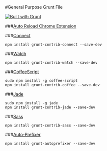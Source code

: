 #General Purpose Grunt File


[![Built with Grunt](https://cdn.gruntjs.com/builtwith.png)](http://gruntjs.com/)



###[Auto Reload Chrome Extension](https://chrome.google.com/webstore/detail/livereload/jnihajbhpnppcggbcgedagnkighmdlei?hl=en)


###[Connect](https://github.com/gruntjs/grunt-contrib-connect)
```shell
npm install grunt-contrib-connect --save-dev
```


###[Watch](https://github.com/gruntjs/grunt-contrib-watch)
```shell
npm install grunt-contrib-watch --save-dev
```

###[CoffeeScript](https://github.com/gruntjs/grunt-contrib-coffee)
```shell
sudo npm install -g coffee-script
npm install grunt-contrib-coffee --save-dev
```

###[Jade](https://github.com/gruntjs/grunt-contrib-jade)
```shell
sudo npm install -g jade
npm install grunt-contrib-jade --save-dev
```


###[Sass](https://github.com/gruntjs/grunt-contrib-sass)
```shell
npm install grunt-contrib-sass --save-dev
```

###[Auto-Prefixer](https://github.com/nDmitry/grunt-autoprefixer)
```shell
npm install grunt-autoprefixer --save-dev
```




